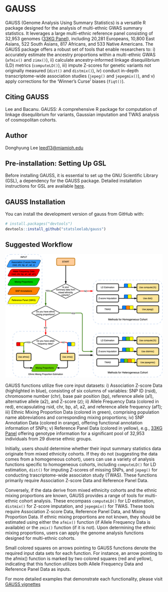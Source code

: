 
<!-- README.md is generated from README.Rmd. Please edit that file -->

# GAUSS

<!-- badges: start -->
<!-- badges: end -->

GAUSS (Genome Analysis Using Summary Statistics) is a versatile R
package designed for the analysis of multi-ethnic GWAS summary
statistics. It leverages a large multi-ethnic reference panel consisting
of 32,953 genomes ([33KG
Panel](https://statsleelab.github.io/gauss/articles/ref_33KG.html)),
including 20,281 Europeans, 10,800 East Asians, 522 South Asians, 817
Africans, and 533 Native Americans. The GAUSS package offers a robust
set of tools that enable researchers to: i) accurately estimate the
ancestry proportions within a multi-ethnic GWAS (`afmix()` and
`zimx()`), ii) calculate ancestry-informed linkage disequilibrium (LD)
metrics (`computeLD()`), iii) impute Z-scores for genetic variants not
originally measured (`dist()` and `distmix()`), iv) conduct in-depth
transcriptome-wide association studies (`jepeg()` and `jepegmix()`), and
v) apply corrections for the ‘Winner’s Curse’ biases (`fiqt()`).

## Citing GAUSS

Lee and Bacanu. GAUSS: A comprehensive R package for computation of
linkage disequlibrium for variants, Gaussian imputation and TWAS
analysis of cosmopolitan cohorts.

## Author

Donghyung Lee <leed13@miamioh.edu>

## Pre-installation: Setting Up GSL

Before installing GAUSS, it is essential to set up the GNU Scientific
Library (GSL), a dependency for the GAUSS package. Detailed installation
instructions for GSL are available
[here](https://statsleelab.github.io/gauss/articles/gsl_installation.html).

## GAUSS Installation

You can install the development version of gauss from GitHub with:

``` r
# install.packages("devtools")
devtools::install_github("statsleelab/gauss")
```

## Suggested Workflow

![GAUSS Flowchart](GAUSS_Flowchart_bioinfo.png)

GAUSS functions utilize five core input datasets: i) Association Z-score
Data (highlighted in blue), consisting of six columns of variables: SNP
ID (rsid), chromosome number (chr), base pair position (bp), reference
allele (a1), alternative allele (a2), and Z-score (z); ii) Allele
Frequency Data (colored in red), encapsulating rsid, chr, bp, a1, a2,
and reference allele frequency (af1); iii) Ethnic Mixing Proportion Data
(colored in green), comprising population name abbreviations and
corresponding mixing proportions; iv) SNP Annotation Data (colored in
orange), offering functional annotation information of SNPs; v)
Reference Panel Data (colored in yellow), e.g., [33KG
Panel](https://statsleelab.github.io/gauss/articles/ref_33KG.html)
offering genotype information for a significant pool of 32,953
individuals from 29 diverse ethnic groups.

Initially, users should determine whether their input summary statistics
data originate from mixed ethnicity cohorts. If they do not (suggesting
the data comes from a homogeneous cohort), users can use a variety of
analysis functions specific to homogeneous cohorts, including
`computeLD()` for LD estimation, `dist()` for imputing Z-scores of
missing SNPs, and `jepeg()` for conducting trascriptome-wide associaton
study (TWAS). These functions primarily require Association Z-score Data
and Reference Panel Data.

Conversely, if the data derive from mixed ethnicity cohorts and the
ethnic mixing proportions are known, GAUSS provides a range of tools for
multi-ethnic cohort analysis. These encompass `computeLD()` for LD
estimation, `distmix()` for Z-score imputation, and `jepegmix()` for
TWAS. These tools require Association Z-score Data, Reference Panel
Data, and Mixing Proportion Data. If ethnic mixing proportions are not
known, they should be estimated using either the `afmix()` function (if
Allele Frequency Data is available) or the `zmix()` function (if it is
not). Upon determining the ethnic mixing proportions, users can apply
the genome analysis functions designed for multi-ethnic cohorts.

Small colored squares on arrows pointing to GAUSS functions denote the
required input data sets for each function. For instance, an arrow
pointing to the afmix() function is marked by two colored squares (red
and yellow), indicating that this function utilizes both Allele
Frequency Data and Reference Panel Data as inputs.

For more detailed examples that demonstrate each functionality, please
visit [GAUSS vignettes](https://statsleelab.github.io/gauss/)
